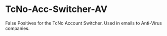 # TcNo-Acc-Switcher-AV
False Positives for the TcNo Account Switcher. Used in emails to Anti-Virus companies.
